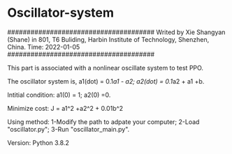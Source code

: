 # Oscillator-system

######################################
Writed by Xie Shangyan (Shane) in 801, T6 Buliding,
Harbin Institute of Technology, Shenzhen, China.
Time: 2022-01-05
######################################

This part is associated with a nonlinear oscillate system to test PPO.

The oscillator system is,
a1(dot) = 0.1*a1 - a2;
a2(dot) = 0.1*a2 + a1 +b.

Intitial condition:
a1(0) = 1;
a2(0) =0.

Minimize cost:
J = a1^2 +a2^2 + 0.01b^2


Using method:
1-Modify the path to adpate your computer;
2-Load "oscillator.py";
3-Run "oscillator_main.py".


Version:
Python 3.8.2
